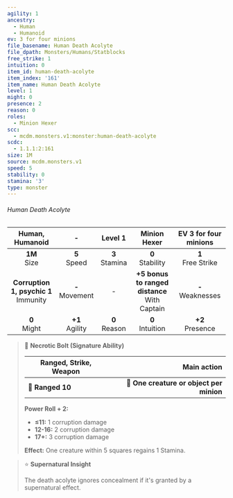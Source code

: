 ```yaml
---
agility: 1
ancestry:
  - Human
  - Humanoid
ev: 3 for four minions
file_basename: Human Death Acolyte
file_dpath: Monsters/Humans/Statblocks
free_strike: 1
intuition: 0
item_id: human-death-acolyte
item_index: '161'
item_name: Human Death Acolyte
level: 1
might: 0
presence: 2
reason: 0
roles:
  - Minion Hexer
scc:
  - mcdm.monsters.v1:monster:human-death-acolyte
scdc:
  - 1.1.1:2:161
size: 1M
source: mcdm.monsters.v1
speed: 5
stability: 0
stamina: '3'
type: monster
---
```


###### Human Death Acolyte

|              Human, Humanoid              |          -          |      Level 1       |                   Minion Hexer                    | EV 3 for four minions  |
| :---------------------------------------: | :-----------------: | :----------------: | :-----------------------------------------------: | :--------------------: |
|             **1M**<br/> Size              |  **5**<br/> Speed   | **3**<br/> Stamina |               **0**<br/> Stability                | **1**<br/> Free Strike |
| **Corruption 1, psychic 1**<br/> Immunity | **-**<br/> Movement |         -          | **+5 bonus to ranged distance**<br/> With Captain | **-**<br/> Weaknesses  |
|             **0**<br/> Might              | **+1**<br/> Agility | **0**<br/> Reason  |               **0**<br/> Intuition                |  **+2**<br/> Presence  |

> 🏹 **Necrotic Bolt (Signature Ability)**
>
> | **Ranged, Strike, Weapon** |                          **Main action** |
> | -------------------------- | ---------------------------------------: |
> | **📏 Ranged 10**           | **🎯 One creature or object per minion** |
>
> **Power Roll + 2:**
>
> - **≤11:** 1 corruption damage
> - **12-16:** 2 corruption damage
> - **17+:** 3 corruption damage
>
> **Effect:** One creature within 5 squares regains 1 Stamina.

> ⭐️ **Supernatural Insight**
>
> The death acolyte ignores concealment if it's granted by a supernatural effect.
